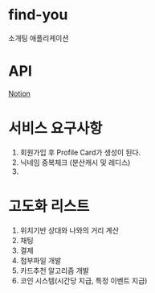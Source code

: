# find-you
소개팅 애플리케이션

# API
[Notion](https://www.notion.so/gyeomfka/find-you-API-1d466fd5fe9e807cac27c42909ccfe88)

# 서비스 요구사항
1. 회원가입 후 Profile Card가 생성이 된다.
2. 닉네임 중복체크 (분산캐시 및 레디스)
3. 

# 고도화 리스트
1. 위치기반 상대와 나와의 거리 계산
2. 채팅
3. 결제
4. 첨부파일 개발
5. 카드추천 알고리즘 개발
6. 코인 시스템(시간당 지급, 특정 이벤트 지급)
